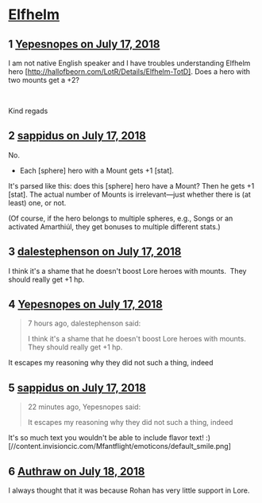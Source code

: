 # [Elfhelm](https://community.fantasyflightgames.com/topic/279355-elfhelm/)

## 1 [Yepesnopes on July 17, 2018](https://community.fantasyflightgames.com/topic/279355-elfhelm/?do=findComment&comment=3407129)

I am not native English speaker and I have troubles understanding Elfhelm hero [http://hallofbeorn.com/LotR/Details/Elfhelm-TotD]. Does a hero with two mounts get a +2?

 

Kind regads 

## 2 [sappidus on July 17, 2018](https://community.fantasyflightgames.com/topic/279355-elfhelm/?do=findComment&comment=3407142)

No.

 * Each [sphere] hero with a Mount gets +1 [stat].

It's parsed like this: does this [sphere] hero have a Mount? Then he gets +1 [stat]. The actual number of Mounts is irrelevant—just whether there is (at least) one, or not.

(Of course, if the hero belongs to multiple spheres, e.g., Songs or an activated Amarthiúl, they get bonuses to multiple different stats.)

## 3 [dalestephenson on July 17, 2018](https://community.fantasyflightgames.com/topic/279355-elfhelm/?do=findComment&comment=3407177)

I think it's a shame that he doesn't boost Lore heroes with mounts.  They should really get +1 hp.

## 4 [Yepesnopes on July 17, 2018](https://community.fantasyflightgames.com/topic/279355-elfhelm/?do=findComment&comment=3407651)

> 7 hours ago, dalestephenson said:
> 
> I think it's a shame that he doesn't boost Lore heroes with mounts.  They should really get +1 hp.

It escapes my reasoning why they did not such a thing, indeed

## 5 [sappidus on July 17, 2018](https://community.fantasyflightgames.com/topic/279355-elfhelm/?do=findComment&comment=3407671)

> 22 minutes ago, Yepesnopes said:
> 
> It escapes my reasoning why they did not such a thing, indeed

It's so much text you wouldn't be able to include flavor text! :) [//content.invisioncic.com/Mfantflight/emoticons/default_smile.png]

## 6 [Authraw on July 18, 2018](https://community.fantasyflightgames.com/topic/279355-elfhelm/?do=findComment&comment=3407881)

I always thought that it was because Rohan has very little support in Lore. 


